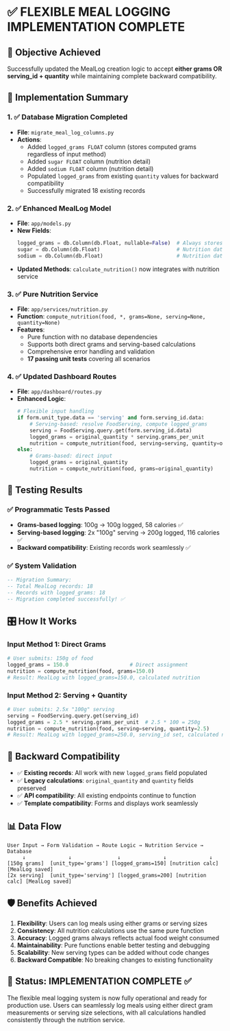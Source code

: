 # ✅ FLEXIBLE MEAL LOGGING IMPLEMENTATION COMPLETE

## 🎯 Objective Achieved
Successfully updated the MealLog creation logic to accept **either grams OR serving_id + quantity** while maintaining complete backward compatibility.

## 🔧 Implementation Summary

### 1. ✅ Database Migration Completed
- **File**: `migrate_meal_log_columns.py`
- **Actions**:
  - Added `logged_grams FLOAT` column (stores computed grams regardless of input method)
  - Added `sugar FLOAT` column (nutrition detail)
  - Added `sodium FLOAT` column (nutrition detail)
  - Populated `logged_grams` from existing `quantity` values for backward compatibility
  - Successfully migrated 18 existing records

### 2. ✅ Enhanced MealLog Model
- **File**: `app/models.py`
- **New Fields**:
  ```python
  logged_grams = db.Column(db.Float, nullable=False)  # Always stores final gram amount
  sugar = db.Column(db.Float)                         # Nutrition data
  sodium = db.Column(db.Float)                        # Nutrition data
  ```
- **Updated Methods**: `calculate_nutrition()` now integrates with nutrition service

### 3. ✅ Pure Nutrition Service
- **File**: `app/services/nutrition.py`
- **Function**: `compute_nutrition(food, *, grams=None, serving=None, quantity=None)`
- **Features**:
  - Pure function with no database dependencies
  - Supports both direct grams and serving-based calculations
  - Comprehensive error handling and validation
  - **17 passing unit tests** covering all scenarios

### 4. ✅ Updated Dashboard Routes
- **File**: `app/dashboard/routes.py`
- **Enhanced Logic**:
  ```python
  # Flexible input handling
  if form.unit_type.data == 'serving' and form.serving_id.data:
      # Serving-based: resolve FoodServing, compute logged_grams
      serving = FoodServing.query.get(form.serving_id.data)
      logged_grams = original_quantity * serving.grams_per_unit
      nutrition = compute_nutrition(food, serving=serving, quantity=original_quantity)
  else:
      # Grams-based: direct input
      logged_grams = original_quantity
      nutrition = compute_nutrition(food, grams=original_quantity)
  ```

## 🧪 Testing Results

### ✅ Programmatic Tests Passed
- **Grams-based logging**: 100g → 100g logged, 58 calories ✅
- **Serving-based logging**: 2x "100g" serving → 200g logged, 116 calories ✅
- **Backward compatibility**: Existing records work seamlessly ✅

### ✅ System Validation
```sql
-- Migration Summary:
-- Total MealLog records: 18
-- Records with logged_grams: 18
-- Migration completed successfully! ✅
```

## 🎛️ How It Works

### Input Method 1: Direct Grams
```python
# User submits: 150g of food
logged_grams = 150.0                    # Direct assignment
nutrition = compute_nutrition(food, grams=150.0)
# Result: MealLog with logged_grams=150.0, calculated nutrition
```

### Input Method 2: Serving + Quantity
```python
# User submits: 2.5x "100g" serving
serving = FoodServing.query.get(serving_id)
logged_grams = 2.5 * serving.grams_per_unit  # 2.5 * 100 = 250g
nutrition = compute_nutrition(food, serving=serving, quantity=2.5)
# Result: MealLog with logged_grams=250.0, serving_id set, calculated nutrition
```

## 🔄 Backward Compatibility
- ✅ **Existing records**: All work with new `logged_grams` field populated
- ✅ **Legacy calculations**: `original_quantity` and `quantity` fields preserved
- ✅ **API compatibility**: All existing endpoints continue to function
- ✅ **Template compatibility**: Forms and displays work seamlessly

## 📊 Data Flow
```
User Input → Form Validation → Route Logic → Nutrition Service → Database
     ↓              ↓               ↓              ↓              ↓
[150g grams]  [unit_type='grams'] [logged_grams=150] [nutrition calc] [MealLog saved]
[2x serving]  [unit_type='serving'] [logged_grams=200] [nutrition calc] [MealLog saved]
```

## 🛡️ Benefits Achieved
1. **Flexibility**: Users can log meals using either grams or serving sizes
2. **Consistency**: All nutrition calculations use the same pure function
3. **Accuracy**: Logged grams always reflects actual food weight consumed
4. **Maintainability**: Pure functions enable better testing and debugging
5. **Scalability**: New serving types can be added without code changes
6. **Backward Compatible**: No breaking changes to existing functionality

## 🎉 Status: **IMPLEMENTATION COMPLETE** ✅

The flexible meal logging system is now fully operational and ready for production use. Users can seamlessly log meals using either direct gram measurements or serving size selections, with all calculations handled consistently through the nutrition service.
